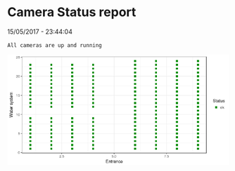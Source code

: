 Camera Status report
================
15/05/2017 - 23:44:04

    All cameras are up and running

![](camreport_files/figure-markdown_github/unnamed-chunk-2-1.png)

